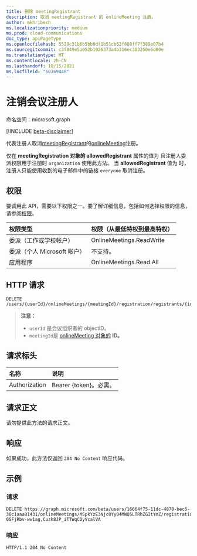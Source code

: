 ```yaml
---
title: 删除 meetingRegistrant
description: 取消 meetingRegistrant 的 onlineMeeting 注册。
author: mkhribech
ms.localizationpriority: medium
ms.prod: cloud-communications
doc_type: apiPageType
ms.openlocfilehash: 5529c31b6b5bb0df1b51cb62f808ff7f389e07b4
ms.sourcegitcommit: c3f849e5a052b1926373a4b316ec303250e6d09e
ms.translationtype: MT
ms.contentlocale: zh-CN
ms.lasthandoff: 10/15/2021
ms.locfileid: "60369448"
---
```

# <a name="unenroll-meeting-registrant"></a>注销会议注册人

命名空间：microsoft.graph

[!INCLUDE [beta-disclaimer](../../includes/beta-disclaimer.md)]

代表注册人取消[meetingRegistrant](../resources/meetingregistrant.md)的[onlineMeeting](../resources/onlinemeeting.md)注册。

仅在 **meetingRegistration 对象的 allowedRegistrant** 属性的值为 且注册人委派权限用于注册时 [](../resources/meetingregistration.md) `organization` 使用此方法。 当 **allowedRegistrant** 值为 时，注册人只能使用收到的电子邮件中的链接 `everyone` 取消注册。

## <a name="permissions"></a>权限

要调用此 API，需要以下权限之一。要了解详细信息，包括如何选择权限的信息，请参阅[权限](/graph/permissions-reference)。

| 权限类型 | 权限（从最低特权到最高特权） |
|:----------------|:--------------------------------------------|
| 委派（工作或学校帐户） | OnlineMeetings.ReadWrite |
| 委派（个人 Microsoft 帐户） | 不支持。 |
| 应用程序 | OnlineMeetings.Read.All |

## <a name="http-request"></a>HTTP 请求
<!-- { "blockType": "ignored" } -->
```http
DELETE /users/{userId}/onlineMeetings/{meetingId}/registration/registrants/{id}
```

>**注意：**
>
> - `userId` 是会议组织者的 objectID。
> - `meetingId`是 [onlineMeeting 对象的](../resources/onlineMeeting.md) **ID。**

## <a name="request-headers"></a>请求标头

| 名称            | 说明               |
| :-------------- | :------------------------ |
| Authorization   | Bearer {token}。必需。 |

## <a name="request-body"></a>请求正文

请勿提供此方法的请求正文。

## <a name="response"></a>响应

如果成功，此方法仅返回 `204 No Content` 响应代码。

## <a name="examples"></a>示例

### <a name="request"></a>请求

<!-- {
  "blockType": "request",
  "name": "delete-registratrant-user"
}-->

```http
DELETE https://graph.microsoft.com/beta/users/16664f75-11dc-4870-bec6-38c1aaa81431/onlineMeetings/MSpkYzE3Njc0Yy04MWQ5LTRhZGItYmZ/registration/registrants/gWWckDBR6UOI8_yzWCzeNw,6pAAiSU1bkGqc8soJZw5Pg,3aMJxgQBxEufdo7_Qube_w,YgKy1Rtx-0SFjRbv-ww1ag,Cuzk8JP_iTTWqCOyVcalVA
```

### <a name="response"></a>响应
<!-- {
  "blockType": "response",
  "name": "delete-registratrant-user",
}-->

```http
HTTP/1.1 204 No Content
```
